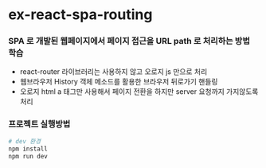 # ex-react-spa-routing

### SPA 로 개발된 웹페이지에서 페이지 접근을 URL path 로 처리하는 방법 학습

- react-router 라이브러리는 사용하지 않고 오로지 js 만으로 처리
- 웹브라우저 History 객체 메소드를 활용한 브라우저 뒤로가기 핸들링
- 오로지 html a 태그만 사용해서 페이지 전환을 하지만 server 요청까지 가지않도록 처리

### 프로젝트 실행방법

```bash
# dev 환경
npm install
npm run dev
```
